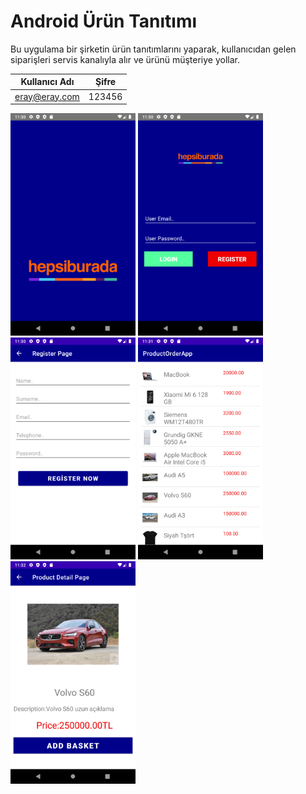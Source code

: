 # Android Ürün Tanıtımı
 Bu uygulama bir şirketin ürün tanıtımlarını yaparak, kullanıcıdan gelen siparişleri servis kanalıyla alır ve ürünü müşteriye yollar.
 
 | Kullanıcı Adı  | Şifre |
| ------------- | ------------- |
| eray@eray.com | 123456  |

<p>
  
<a href="https://github.com/Eraycn16/Android-Urun-Tanitimi/blob/main/app_images/1.png" target="_blank">
<img src="https://github.com/Eraycn16/Android-Urun-Tanitimi/blob/main/app_images/1.png" width="200" style="max-width:100%;"></a>

<a href="https://github.com/Eraycn16/Android-Urun-Tanitimi/blob/main/app_images/2.png" target="_blank">
<img src="https://github.com/Eraycn16/Android-Urun-Tanitimi/blob/main/app_images/2.png" width="200" style="max-width:100%;"></a>
  
<a href="https://github.com/Eraycn16/Android-Urun-Tanitimi/blob/main/app_images/3.png" target="_blank">
<img src="https://github.com/Eraycn16/Android-Urun-Tanitimi/blob/main/app_images/3.png" width="200" style="max-width:100%;"></a>
  
<a href="https://github.com/Eraycn16/Android-Urun-Tanitimi/blob/main/app_images/4.png" target="_blank">
<img src="https://github.com/Eraycn16/Android-Urun-Tanitimi/blob/main/app_images/4.png" width="200" style="max-width:100%;"></a>
    
<a href="https://github.com/Eraycn16/Android-Urun-Tanitimi/blob/main/app_images/5.png" target="_blank">
<img src="https://github.com/Eraycn16/Android-Urun-Tanitimi/blob/main/app_images/5.png" width="200" style="max-width:100%;"></a>
  
</p>
